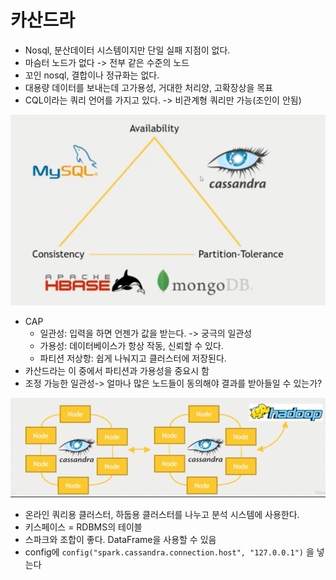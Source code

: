 # 카산드라
- Nosql, 분산데이터 시스템이지만 단일 실패 지점이 없다.
- 마슴터 노드가 없다 -> 전부 같은 수준의 노드
- 꼬인 nosql, 결합이나 정규화는 없다.
- 대용량 데이터를 보내는데 고가용성, 거대한 처리양, 고확장상을 목표
- CQL이라는 쿼리 언어를 가지고 있다. -> 비관계형 쿼리만 가능(조인이 안됨)

![alt text](image/3/image-3.png)

- CAP
    - 일관성: 입력을 하면 언젠가 값을 받는다. -> 궁극의 일관성
    - 가용성: 데이터베이스가 항상 작동, 신뢰할 수 있다.
    - 파티션 저상항: 쉽게 나눠지고 클러스터에 저장된다.
- 카산드라는 이 중에서 파티션과 가용성을 중요시 함
- 조정 가능한 일관성-> 얼마나 많은 노드들이 동의해야 결과를 받아들일 수 있는가?

![alt text](image/3/image-4.png)

- 온라인 쿼리용 클러스터, 하둡용 클러스터를 나누고 분석 시스템에 사용한다.
- 키스페이스 = RDBMS의 테이블
- 스파크와 조합이 좋다. DataFrame을 사용할 수 있음
- config에 `config("spark.cassandra.connection.host", "127.0.0.1")` 을 넣는다
